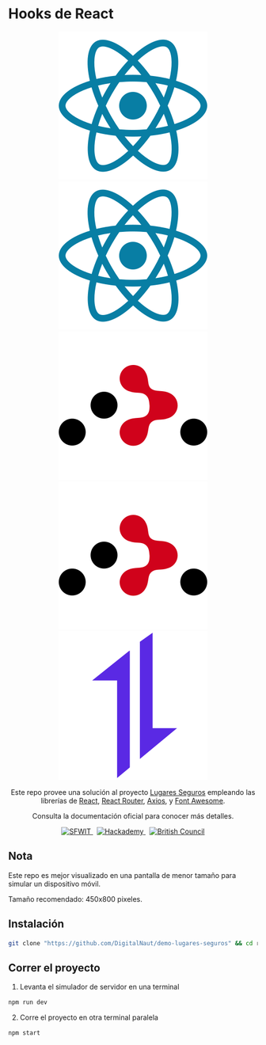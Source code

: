 # Hooks de React

<div align="center">
  <img src="./readme_icons/react.svg#gh-light-mode-only" title="React" alt="React" />
  <img src="./readme_icons/react.svg#gh-dark-mode-only" title="React" alt="React" />
  <img src="./readme_icons/react-router.svg#gh-light-mode-only" title="React Router" alt="React Router" />
  <img src="./readme_icons/react-router.svg#gh-dark-mode-only" title="React Router" alt="React Router" />
  <img src="./readme_icons/axios.svg" title="Axios" alt="Axios" />

  <p>Este repo provee una solución al proyecto <a href="https://skillsfor.womenintech.mx/home/project/2" target="_blank">Lugares Seguros</a> empleando las librerías de <a href="http://reactjs.org/" target="_blank">React</a>, <a href="https://reactrouter.com/" target="_blank">React Router</a>, <a href="https://axios-http.com/" target="_blank">Axios</a>, y <a href="https://fontawesome.com/" target="_blank">Font Awesome</a>.</p>
  <p>Consulta la documentación oficial para conocer más detalles.</p>
</div>

<div align="center">
  <a href="https://skillsfor.womenintech.mx" target="_blank">
    <img src="https://skillsfor.womenintech.mx/mainLogo.png" title="Skills for Women in Tech" alt="SFWIT" width="32px" height="32px" />
  </a>
  &nbsp;
  <a href="https://hackademy.lat" target="_blank">
    <img src="https://hackademy.lat/favicon.png" title="Hackademy" alt="Hackademy" width="32px" height="32px" />
  </a>
  &nbsp;
  <a href="https://www.britishcouncil.org.mx" target="_blank">
    <img src="https://www.britishcouncil.org.mx/profiles/solas2/themes/solas_ui/apple-touch-icons/touch-icon-iphone.png" title="British Council" alt="British Council" width="32px" height="32px" />
  </a>
</div>

## Nota

Este repo es mejor visualizado en una pantalla de menor tamaño para simular un dispositivo móvil.

Tamaño recomendado: 450x800 pixeles.

## Instalación

```sh
git clone "https://github.com/DigitalNaut/demo-lugares-seguros" && cd react-cheat-sheet && npm i
```

## Correr el proyecto

1. Levanta el simulador de servidor en una terminal

```sh
npm run dev
```

2. Corre el proyecto en otra terminal paralela

```sh
npm start
```
